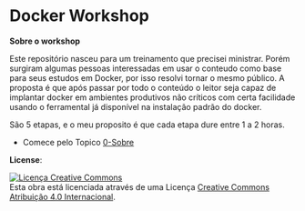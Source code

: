 # Docker Workshop

__Sobre o workshop__

Este repositório nasceu para um treinamento que precisei ministrar. Porém surgiram algumas pessoas interessadas em usar o conteudo como base para seus estudos em Docker, por isso resolvi tornar o mesmo público. 
A proposta é que após passar por todo o conteúdo o leitor seja capaz de implantar docker em ambientes produtivos não críticos com certa facilidade usando o ferramental já disponível na instalação padrão do docker.

São 5 etapas, e o meu proposito é que cada etapa dure entre 1 a 2 horas.

* Comece pelo Topico [0-Sobre](0-Sobre/)




__License__:

 <a rel="license" href="http://creativecommons.org/licenses/by/4.0/"><img alt="Licença Creative Commons" style="border-width:0" src="https://i.creativecommons.org/l/by/4.0/88x31.png" /></a><br />Esta obra está licenciada através de uma Licença <a rel="license" href="http://creativecommons.org/licenses/by/4.0/">Creative Commons Atribuição 4.0 Internacional</a>.
